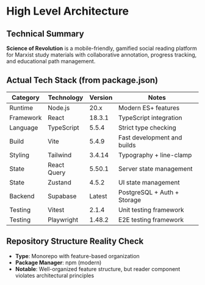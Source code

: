 # High Level Architecture

## Technical Summary

**Science of Revolution** is a mobile-friendly, gamified social reading platform for Marxist study materials with collaborative annotation, progress tracking, and educational path management.

## Actual Tech Stack (from package.json)

| Category  | Technology | Version | Notes                      |
| --------- | ---------- | ------- | -------------------------- |
| Runtime   | Node.js    | 20.x    | Modern ES+ features         |
| Framework | React      | 18.3.1  | TypeScript integration      |
| Language  | TypeScript | 5.5.4   | Strict type checking        |
| Build     | Vite       | 5.4.9   | Fast development and builds |
| Styling   | Tailwind   | 3.4.14  | Typography + line-clamp     |
| State     | React Query| 5.50.1  | Server state management     |
| State     | Zustand    | 4.5.2   | UI state management        |
| Backend   | Supabase   | Latest  | PostgreSQL + Auth + Storage|
| Testing   | Vitest     | 2.1.4   | Unit testing framework     |
| Testing   | Playwright | 1.48.2  | E2E testing framework     |

## Repository Structure Reality Check

- **Type**: Monorepo with feature-based organization
- **Package Manager**: npm (modern)
- **Notable**: Well-organized feature structure, but reader component violates architectural principles
